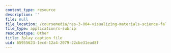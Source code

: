 ```yaml
---
content_type: resource
description: ''
file: null
file_location: /coursemedia/res-3-004-visualizing-materials-science-fall-2017/659556231ecd12a4207922cbe31ead8f_LqwvVAtEIx8.srt
file_type: application/x-subrip
resourcetype: Other
title: 3play caption file
uid: 65955623-1ecd-12a4-2079-22cbe31ead8f
---
```

